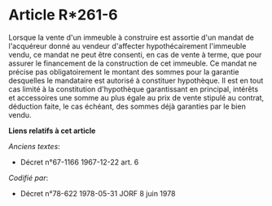 # Article R*261-6

Lorsque la vente d'un immeuble à construire est assortie d'un mandat de l'acquéreur donné au vendeur d'affecter
hypothécairement l'immeuble vendu, ce mandat ne peut être consenti, en cas de vente à terme, que pour assurer le financement
de la construction de cet immeuble. Ce mandat ne précise pas obligatoirement le montant des sommes pour la garantie
desquelles le mandataire est autorisé à constituer hypothèque. Il est en tout cas limité à la constitution d'hypothèque
garantissant en principal, intérêts et accessoires une somme au plus égale au prix de vente stipulé au contrat, déduction
faite, le cas échéant, des sommes déjà garanties par le bien vendu.

**Liens relatifs à cet article**

_Anciens textes_:

  - Décret n°67-1166 1967-12-22 art. 6

_Codifié par_:

  - Décret n°78-622 1978-05-31 JORF 8 juin 1978
